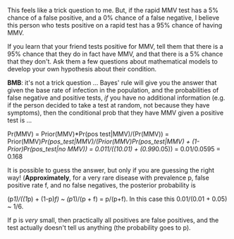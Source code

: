 This feels like a trick question to me. But, if the rapid MMV test has a 5% chance of a false positive, and a 0% chance of a false negative, I believe this person who tests positive on a rapid test has a 95% chance of having MMV.

If you learn that your friend tests positive for MMV, tell them that there is a 95% chance that they do in fact have MMV, and that there is a 5% chance that they don't. Ask them a few questions about mathematical models to develop your own hypothesis about their condition.

**BMB**: it's not a trick question ... Bayes' rule will give you the answer that given the base rate of infection in the population, and the probabilities of false negative and positive tests, *if* you have no additional information (e.g. if the person decided to take a test at random, not because they have symptoms), then the conditional prob that they have MMV given a positive test is ...

Pr(MMV) = Prior(MMV)*Pr(pos test|MMV)/(Pr(MMV)) =
Prior(MMV)*Pr(pos_test|MMV)/(Prior(MMV)*Pr(pos_test|MMV) + (1-Prior)*Pr(pos_test|no MMV)) = 0.01*1/((1*0.01) + (0.99*0.05)) = 0.01/0.0595 = 0.168

It is possible to guess the answer, but only if you are guessing the right way! (**Approximately**, for a very rare disease with prevalence p, false positive rate f, and no false negatives, the posterior probability is

(p*1)/((1*p) + (1-p)*f) ~ (p*1)/(p + f)  = p/(p+f).
In this case this 0.01/(0.01 + 0.05) ~ 1/6.

If p is *very* small, then practically all positives are false positives, and the test actually doesn't tell us anything (the probability goes to p).
